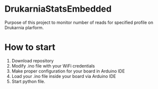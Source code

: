 # DrukarniaStatsEmbedded
Purpose of this project to monitor number of reads for specified profile on Drukarnia plarform.

# How to start
1. Download repository
2. Modify .ino file with your WiFi credentials
3. Make proper configuration for your board in Arduino IDE
4. Load your .ino file inside your board via Arduino IDE
5. Start python file.
